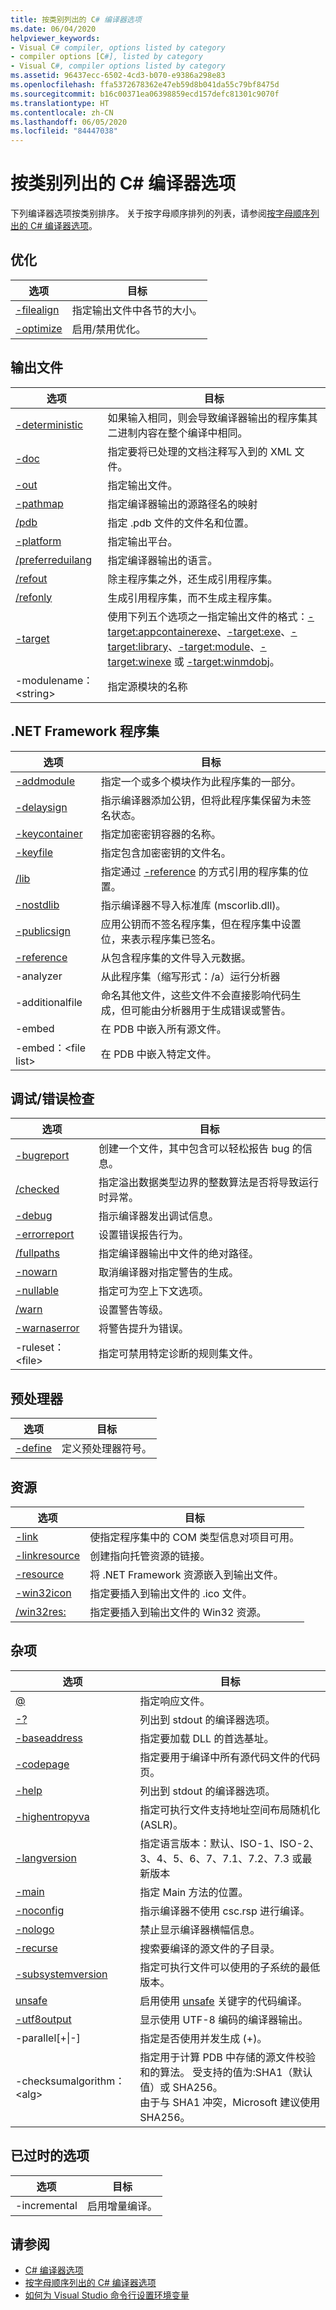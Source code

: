 ```yaml
---
title: 按类别列出的 C# 编译器选项
ms.date: 06/04/2020
helpviewer_keywords:
- Visual C# compiler, options listed by category
- compiler options [C#], listed by category
- Visual C#, compiler options listed by category
ms.assetid: 96437ecc-6502-4cd3-b070-e9386a298e83
ms.openlocfilehash: ffa5372678362e47eb59d8b041da55c79bf8475d
ms.sourcegitcommit: b16c00371ea06398859ecd157defc81301c9070f
ms.translationtype: HT
ms.contentlocale: zh-CN
ms.lasthandoff: 06/05/2020
ms.locfileid: "84447038"
---
```

# <a name="c-compiler-options-listed-by-category"></a>按类别列出的 C# 编译器选项

下列编译器选项按类别排序。 关于按字母顺序排列的列表，请参阅[按字母顺序列出的 C# 编译器选项](listed-alphabetically.md)。

## <a name="optimization"></a>优化

|选项|目标|
|------------|-------------|
|[-filealign](filealign-compiler-option.md)|指定输出文件中各节的大小。|
|[-optimize](optimize-compiler-option.md)|启用/禁用优化。|

## <a name="output-files"></a>输出文件

|选项|目标|
|------------|-------------|
|[-deterministic](deterministic-compiler-option.md)|如果输入相同，则会导致编译器输出的程序集其二进制内容在整个编译中相同。|
|[-doc](doc-compiler-option.md)|指定要将已处理的文档注释写入到的 XML 文件。|
|[-out](out-compiler-option.md)|指定输出文件。|
|[-pathmap](pathmap-compiler-option.md)|指定编译器输出的源路径名的映射|
|[/pdb](pdb-compiler-option.md)|指定 .pdb 文件的文件名和位置。|
|[-platform](platform-compiler-option.md)|指定输出平台。|
|[/preferreduilang](preferreduilang-compiler-option.md)|指定编译器输出的语言。|
|[/refout](refout-compiler-option.md)|除主程序集之外，还生成引用程序集。|
|[/refonly](refonly-compiler-option.md)|生成引用程序集，而不生成主程序集。|
|[-target](target-compiler-option.md)|使用下列五个选项之一指定输出文件的格式：[-target:appcontainerexe](target-appcontainerexe-compiler-option.md)、[-target:exe](target-exe-compiler-option.md)、[-target:library](target-library-compiler-option.md)、[-target:module](target-module-compiler-option.md)、[-target:winexe](target-winexe-compiler-option.md) 或 [-target:winmdobj](target-winmdobj-compiler-option.md)。|
|-modulename：\<string>|指定源模块的名称|

## <a name="net-framework-assemblies"></a>.NET Framework 程序集

|选项|目标|
|------------|-------------|
|[-addmodule](addmodule-compiler-option.md)|指定一个或多个模块作为此程序集的一部分。|
|[-delaysign](delaysign-compiler-option.md)|指示编译器添加公钥，但将此程序集保留为未签名状态。|
|[-keycontainer](keycontainer-compiler-option.md)|指定加密密钥容器的名称。|
|[-keyfile](keyfile-compiler-option.md)|指定包含加密密钥的文件名。|
|[/lib](lib-compiler-option.md)|指定通过 [-reference](reference-compiler-option.md) 的方式引用的程序集的位置。|
|[-nostdlib](nostdlib-compiler-option.md)|指示编译器不导入标准库 (mscorlib.dll)。|
|[-publicsign](publicsign-compiler-option.md)|应用公钥而不签名程序集，但在程序集中设置位，来表示程序集已签名。|
|[-reference](reference-compiler-option.md)|从包含程序集的文件导入元数据。|
|-analyzer|从此程序集（缩写形式：/a）运行分析器|
|-additionalfile|命名其他文件，这些文件不会直接影响代码生成，但可能由分析器用于生成错误或警告。|
|-embed|在 PDB 中嵌入所有源文件。|
|-embed：\<file list>|在 PDB 中嵌入特定文件。|

## <a name="debuggingerror-checking"></a>调试/错误检查

|选项|目标|
|------------|-------------|
|[-bugreport](bugreport-compiler-option.md)|创建一个文件，其中包含可以轻松报告 bug 的信息。|
|[/checked](checked-compiler-option.md)|指定溢出数据类型边界的整数算法是否将导致运行时异常。|
|[-debug](debug-compiler-option.md)|指示编译器发出调试信息。|
|[-errorreport](errorreport-compiler-option.md)|设置错误报告行为。|
|[/fullpaths](fullpaths-compiler-option.md)|指定编译器输出中文件的绝对路径。|
|[-nowarn](nowarn-compiler-option.md)|取消编译器对指定警告的生成。|
|[-nullable](nullable-compiler-option.md)|指定可为空上下文选项。|
|[/warn](warn-compiler-option.md)|设置警告等级。|
|[-warnaserror](warnaserror-compiler-option.md)|将警告提升为错误。|
|-ruleset：\<file>|指定可禁用特定诊断的规则集文件。|

## <a name="preprocessor"></a>预处理器

|选项|目标|
|------------|-------------|
|[-define](define-compiler-option.md)|定义预处理器符号。|

## <a name="resources"></a>资源

|选项|目标|
|------------|-------------|
|[-link](link-compiler-option.md)|使指定程序集中的 COM 类型信息对项目可用。|
|[-linkresource](linkresource-compiler-option.md)|创建指向托管资源的链接。|
|[-resource](resource-compiler-option.md)|将 .NET Framework 资源嵌入到输出文件。|
|[-win32icon](win32icon-compiler-option.md)|指定要插入到输出文件的 .ico 文件。|
|[/win32res:](win32res-compiler-option.md)|指定要插入到输出文件的 Win32 资源。|

## <a name="miscellaneous"></a>杂项

|选项|目标|
|------------|-------------|
|[@](response-file-compiler-option.md)|指定响应文件。|
|[-?](help-compiler-option.md)|列出到 stdout 的编译器选项。|
|[-baseaddress](baseaddress-compiler-option.md)|指定要加载 DLL 的首选基址。|
|[-codepage](codepage-compiler-option.md)|指定要用于编译中所有源代码文件的代码页。|
|[-help](help-compiler-option.md)|列出到 stdout 的编译器选项。|
|[-highentropyva](highentropyva-compiler-option.md)|指定可执行文件支持地址空间布局随机化 (ASLR)。|
|[-langversion](langversion-compiler-option.md)|指定语言版本：默认、ISO-1、ISO-2、3、4、5、6、7、7.1、7.2、7.3 或最新版本 |
|[-main](main-compiler-option.md)|指定 Main 方法的位置。|
|[-noconfig](noconfig-compiler-option.md)|指示编译器不使用 csc.rsp 进行编译。|
|[-nologo](nologo-compiler-option.md)|禁止显示编译器横幅信息。|
|[-recurse](recurse-compiler-option.md)|搜索要编译的源文件的子目录。|
|[-subsystemversion](subsystemversion-compiler-option.md)|指定可执行文件可以使用的子系统的最低版本。|
|[unsafe](unsafe-compiler-option.md)|启用使用 [unsafe](../keywords/unsafe.md) 关键字的代码编译。|
|[-utf8output](utf8output-compiler-option.md)|显示使用 UTF-8 编码的编译器输出。|
|-parallel[+&#124;-]|指定是否使用并发生成 (+)。|
|-checksumalgorithm：\<alg>|指定用于计算 PDB 中存储的源文件校验和的算法。  受支持的值为:SHA1（默认值）或 SHA256。<br>由于与 SHA1 冲突，Microsoft 建议使用 SHA256。|

## <a name="obsolete-options"></a>已过时的选项

|选项|目标|
|---|---|
|-incremental|启用增量编译。|

## <a name="see-also"></a>请参阅

- [C# 编译器选项](index.md)
- [按字母顺序列出的 C# 编译器选项](listed-alphabetically.md)
- [如何为 Visual Studio 命令行设置环境变量](how-to-set-environment-variables-for-the-visual-studio-command-line.md)
